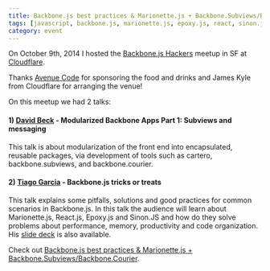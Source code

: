 ```yaml
---
title: Backbone.js best practices & Marionette.js + Backbone.Subviews/Ba­ckbone.Courier
tags: [javascript, backbone.js, marionette.js, epoxy.js, react, sinon.js, design patterns, cartero, meetup]
category: event
---
```


On October 9th, 2014 I hosted the [Backbone.js Hackers](http://www.meetup.com/Backbone-js-Hackers/) meetup in SF at [Cloudflare](https://www.cloudflare.com/). 

Thanks [Avenue Code](http://avenuecode.com) for sponsoring the food and drinks and James Kyle from Cloudflare for arranging the venue!

On this meetup we had 2 talks:

#### 1) [David Beck](http://twitter.com/davegbeck) - Modularized Backbone Apps Part 1: Subviews and messaging

This talk is about modularization of the front end into encapsulated, reusable packages, via development of tools such as cartero, backbone.subviews, and backbone.courier.

#### 2) [Tiago Garcia](http://twitter.com/tiagooo_romero) - Backbone.js tricks or treats

This talk explains some pitfalls, solutions and good practices for common scenarios in Backbone.js. In this talk the audience will learn about Marionette.js, React.js, Epoxy.js and Sinon.JS and how do they solve problems about performance, memory, productivity and code organization. His [slide deck](http://tiagorg.com/talk-backbone-tricks-or-treats-html5devconf) is also available.

Check out [Backbone.js best practices & Marionette.js + Backbone.Subviews/Ba­ckbone.Courier](http://www.meetup.com/Backbone-js-Hackers/events/208495612/).
